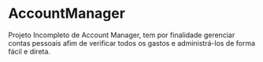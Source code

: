 # AccountManager
Projeto Incompleto
de  Account Manager, tem por finalidade gerenciar contas pessoais afim de verificar todos os gastos e administrá-los de forma fácil e direta.
